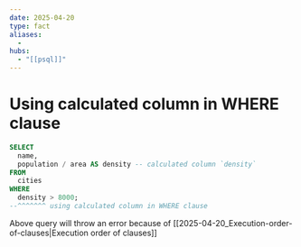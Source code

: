 ```yaml
---
date: 2025-04-20
type: fact
aliases:
  -
hubs:
  - "[[psql]]"
---
```


# Using calculated column in WHERE clause

```sql
SELECT
  name,
  population / area AS density -- calculated column `density`
FROM
  cities
WHERE
  density > 8000;
--^^^^^^^ using calculated column in WHERE clause
```

Above query will throw an error because of [[2025-04-20_Execution-order-of-clauses|Execution order of clauses]]
